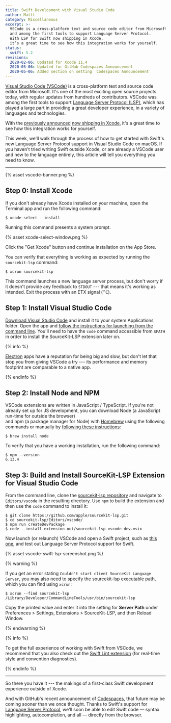 ```yaml
---
title: Swift Development with Visual Studio Code
author: Mattt
category: Miscellaneous
excerpt: >-
  VSCode is a cross-platform text and source code editor from Microsoft,
  and among the first tools to support Language Server Protocol.
  With LSP for Swift now shipping in Xcode, 
  it’s a great time to see how this integration works for yourself.
status:
  swift: 5.2
revisions:
  2020-02-06: Updated for Xcode 11.4
  2020-05-06: Updated for GitHub Codespaces Announcement
  2020-05-06: Added section on setting  Codespaces Announcement
---
```


[Visual Studio Code (VSCode)](https://code.visualstudio.com)
is a cross-platform text and source code editor from Microsoft.
It's one of the most exciting open source projects today,
with regular updates from hundreds of contributors.
VSCode was among the first tools to support
[Language Server Protocol (LSP)](https://microsoft.github.io/language-server-protocol/),
which has played a large part in providing a great developer experience,
in a variety of languages and technologies.

With the [previously announced](/language-server-protocol/)
[now shipping in Xcode](https://developer.apple.com/documentation/xcode_release_notes/xcode_11_4_beta_release_notes),
it's a great time to see how this integration works for yourself.

This week,
we'll walk through the process of how to get started with
Swift's new Language Server Protocol support in Visual Studio Code on macOS.
If you haven't tried writing Swift outside Xcode,
or are already a VSCode user and new to the language entirely,
this article will tell you everything you need to know.

* * *

{% asset vscode-banner.png %}

## Step 0: Install Xcode

If you don't already have Xcode installed on your machine,
open the Terminal app and run the following command:

```terminal
$ xcode-select --install
```

Running this command presents a system prompt.

{% asset xcode-select-window.png %}

Click the "Get Xcode" button
and continue installation on the App Store.

You can verify that everything is working as expected
by running the `sourcekit-lsp` command:

```terminal
$ xcrun sourcekit-lsp
```

This command launches a new language server process,
but don't worry if it doesn't provide any feedback to `STDOUT` ---
that means it's working as intended.
Exit the process with an ETX signal (<kbd>^</kbd><kbd>C</kbd>).

## Step 1: Install Visual Studio Code

[Download Visual Studio Code](https://code.visualstudio.com)
and install it to your system Applications folder.
Open the app and
[follow the instructions for launching from the command line](https://code.visualstudio.com/docs/setup/mac#_launching-from-the-command-line).
You'll need to have the `code` command accessible from `$PATH`
in order to install the SourceKit-LSP extension later on.

{% info %}

[Electron](https://electronjs.org) apps
have a reputation for being big and slow,
but don't let that stop you from giving VSCode a try ---
its performance and memory footprint are comparable to a native app.

{% endinfo %}

## Step 2: Install Node and NPM

VSCode extensions are written in JavaScript / TypeScript.
If you're not already set up for JS development,
you can download Node (a JavaScript run-time for outside the browser)  
and npm (a package manager for Node)
with [Homebrew](https://brew.sh) using the following commands
or manually by [following these instructions](https://www.npmjs.com/get-npm):

```terminal
$ brew install node
```

To verify that you have a working installation,
run the following command:

```terminal
$ npm --version
6.13.4
```

## Step 3: Build and Install SourceKit-LSP Extension for Visual Studio Code

From the command line,
clone the [sourcekit-lsp repository](https://github.com/apple/sourcekit-lsp)
and navigate to `Editors/vscode` in the resulting directory.
Use `npm` to build the extension
and then use the `code` command to install it:

```terminal
$ git clone https://github.com/apple/sourcekit-lsp.git
$ cd sourcekit-lsp/Editors/vscode/
$ npm run createDevPackage
$ code --install-extension out/sourcekit-lsp-vscode-dev.vsix
```

Now launch (or relaunch) VSCode and open a Swift project,
such as [this one](https://github.com/flight-school/money),
and test out Language Server Protocol support for Swift.

{% asset vscode-swift-lsp-screenshot.png %}

{% warning %}

If you get an error stating `Couldn't start client SourceKit Language Server`,
you may also need to specify the sourcekit-lsp executable path,
which you can find using `xcrun`:

```terminal
$ xcrun --find sourcekit-lsp
/Library/Developer/CommandLineTools/usr/bin/sourcekit-lsp
```

Copy the printed value and enter it into the setting for
**Server Path** under Preferences > Settings, Extensions > SourceKit-LSP,
and then Reload Window.

{% endwarning %}

{% info %}

To get the full experience of working with Swift from VSCode,
we recommend that you also check out
the [Swift Lint extension](https://marketplace.visualstudio.com/items?itemName=vknabel.vscode-swiftlint)
(for real-time style and convention diagnostics).

{% endinfo %}

* * *

So there you have it ---
the makings of a first-class Swift development experience outside of Xcode.

And with GitHub's recent announcement of
[Codespaces](https://github.com/features/codespaces/),
that future may be coming sooner than we once thought.
Thanks to Swift's support for
[Language Server Protocol](/language-server-protocol/),
we'll soon be able to edit Swift code —
syntax highlighting, autocompletion, and all —
directly from the browser.
